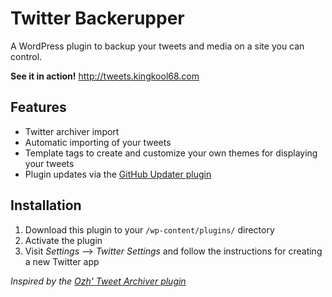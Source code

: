 # Twitter Backerupper

A WordPress plugin to backup your tweets and media on a site you can control.

**See it in action!** <http://tweets.kingkool68.com>

## Features
 - Twitter archiver import
 - Automatic importing of your tweets
 - Template tags to create and customize your own themes for displaying your tweets
 - Plugin updates via the [GitHub Updater plugin](https://github.com/afragen/github-updater)

## Installation
1. Download this plugin to your `/wp-content/plugins/` directory
2. Activate the plugin
3. Visit *Settings* --> *Twitter Settings* and follow the instructions for creating a new Twitter app 

*Inspired by the [Ozh' Tweet Archiver plugin](https://github.com/ozh/ozh-tweet-archiver)*